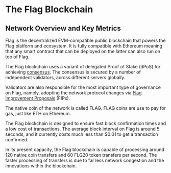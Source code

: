 # The Flag Blockchain

## Network Overview and Key Metrics

Flag is the decentralized EVM-compatible public blockchain that powers the Flag platform and ecosystem. It is fully compatible with Ethereum meaning that any smart contract that can be deployed on the latter can also run on top of Flag.

The Flag blockchain uses a variant of delegated Proof of Stake (dPoS) for achieving [consensus](fuse-consensus.md). The consensus is secured by a number of independent validators, across different servers globally.

Validators are also responsible for the most important type of governance on Flag, namely, adopting the network protocol changes via [Flag Improvement Proposals](https://docs.flagscan.xyz/general/fips) (FIPs).

The native coin of the network is called FLAG. FLAG coins are use to pay for gas, just like ETH on Ethereum.

The Flag blockchain is designed to ensure fast block confirmation times and a low cost of transactions. The average block interval on Flag is around 5 seconds, and it currently costs much less than $0.01 to get a transaction confirmed.

In its present capacity, the Flag blockchain is capable of processing around 120 native coin transfers and 60 FLG20 token transfers per second. The faster processing of transfers is due to far less network congestion and the innovations within the blockchain.

